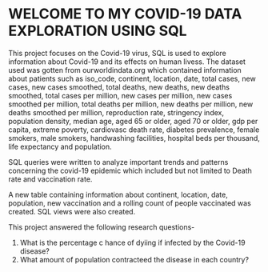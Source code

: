 # WELCOME TO MY COVID-19 DATA EXPLORATION USING SQL
This project focuses on the Covid-19 virus, SQL is used to explore information about Covid-19 and its effects on human livess. The dataset used was gotten from ourworldindata.org which contained information about patients such as iso_code, continent, location, date, total cases, new cases,	new cases smoothed,	total deaths, new deaths, new deaths smoothed, total cases per million,	new cases per million, new cases smoothed per million,	total deaths per million,	new deaths per million,	new deaths smoothed per million, reproduction rate, stringency index, population density, median age,	aged 65 or older, aged 70 or older, gdp per capita,	extreme poverty, cardiovasc death rate,	diabetes prevalence, female smokers,	male smokers, handwashing facilities,	hospital beds per thousand,	life expectancy and population.

SQL queries were written to analyze important trends and patterns concerning the covid-19 epidemic which included but not limited to Death rate and vaccination rate. 

A new table containing information about continent, location, date, population, new vaccination and a rolling count of people vaccinated was created. SQL views were also created.

This project answered the following research questions-
1. What is the percentage c hance of dyiing if infected by the Covid-19 disease?
2. What amount of population contracteed the disease in each country?
